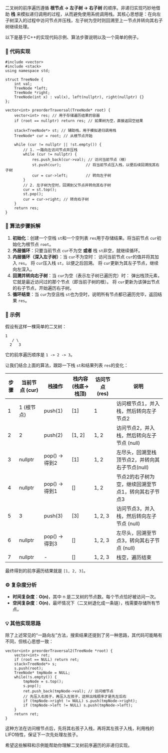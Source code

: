 二叉树的前序遍历遵循 **根节点 -> 左子树 -> 右子树** 的顺序。非递归实现巧妙地借助 **栈** 来模拟递归调用的过程，从而避免使用系统调用栈。其核心思想是：在向左子树深入的过程中访问节点并压栈，左子树为空时则回溯至上一节点并转向其右子树继续处理。

以下是基于C++的实现代码示例、算法步骤说明以及一个简单的例子。

### 📝 代码实现

```
#include <vector>
#include <stack>
using namespace std;

struct TreeNode {
    int val;
    TreeNode *left;
    TreeNode *right;
    TreeNode(int x) : val(x), left(nullptr), right(nullptr) {}
};

vector<int> preorderTraversal(TreeNode* root) {
    vector<int> res; // 用于存储遍历结果的容器
    if (root == nullptr) return res; // 如果树为空，直接返回空结果

    stack<TreeNode*> st; // 辅助栈，用于模拟递归调用栈
    TreeNode* cur = root; // 从根节点开始

    while (cur != nullptr || !st.empty()) {
        // 1. 一路向左访问节点并压栈
        while (cur != nullptr) {
            res.push_back(cur->val); // 访问当前节点（根）
            st.push(cur);           // 将当前节点压入栈，以便后续回溯找其右子树
            cur = cur->left;        // 转向左子树
        }
        // 2. 左子树为空时，回溯到父节点并转向其右子树
        cur = st.top();
        st.pop();
        cur = cur->right; // 转向右子树
    }
    return res;
}
```

### 🧠 算法步骤拆解

1. **初始化**：创建一个空栈 `st`和一个空列表 `res`用于存储结果。将当前节点 `cur`初始化为根节点 `root`。
2. **外层循环**：只要当前节点 `cur`不为空 **或者** 栈 `st`非空，就继续循环。
3. **内层循环（深入左子树）**：当 `cur`不为空时： 访问当前节点 `cur`的值并将其加入 `res`。 将 `cur`压入栈 `st`，以便之后回溯。 将 `cur`更新为其左子节点，继续向左深入。
4. **回溯并转向右子树**：当 `cur`为空（表示左子树已遍历完）时： 弹出栈顶元素，它就是最近访问过的那个节点（即当前子树的根）。 将 `cur`更新为该弹出节点的右子节点，开始遍历右子树。
5. **循环结束**：当 `cur`为空且栈 `st`也为空时，说明所有节点都已遍历完毕，返回结果 `res`。

### 🧩 示例

假设有这样一棵简单的二叉树：

```
1
   / \
  2   3
```

它的前序遍历顺序是 `1 -> 2 -> 3`。

让我们结合上面的算法，跟踪一下栈 `st`和结果列表 `res`的变化：

| 步骤 | 当前节点 (cur) | 栈操作         | 栈内容 (栈底->栈顶) | 访问节点 (res) | 说明                                                |
| ---- | -------------- | -------------- | ------------------- | -------------- | --------------------------------------------------- |
| 1    | 1 (根节点)     | push(1)        | [1]                 | 1              | 访问根节点1，并入栈，然后转向左子节点2              |
| 2    | 2              | push(2)        | [1, 2]              | 1, 2           | 访问节点2，并入栈，然后转向左子节点 (null)          |
| 3    | nullptr        | pop() -> 得到2 | [1]                 | 1, 2           | 左尽头，回溯至栈顶节点2，并转向其右子节点(null)     |
| 4    | nullptr        | pop() -> 得到1 | []                  | 1, 2           | 节点2的右子树为空，继续回溯至节点1，转向其右子节点3 |
| 5    | 3              | push(3)        | [3]                 | 1, 2, 3        | 访问节点3，并入栈，然后转向左子节点 (null)          |
| 6    | nullptr        | pop() -> 得到3 | []                  | 1, 2, 3        | 左尽头，回溯至节点3，转向其右子节点 (null)          |
| 7    | nullptr        | -              | []                  | 1, 2, 3        | 栈空，遍历结束                                      |

最终得到的前序遍历结果就是 `[1, 2, 3]`。

### ⚙️ 复杂度分析

- **时间复杂度**：**O(n)**，其中 n 是二叉树的节点数。每个节点恰好被访问一次。
- **空间复杂度**：**O(n)**，最坏情况下（二叉树退化成一条链），栈需要存储所有节点。

### 💡 其他实现思路

除了上述常见的“一路向左”方法，搜索结果还提到了另一种思路，其代码可能略有不同，但核心思想一致：

```
vector<int> preorderTraversal2(TreeNode *root) {
    vector<int> ret;
    if (root == NULL) return ret;
    stack<TreeNode*> s;
    s.push(root);
    TreeNode* tmpNode = NULL;
    while(!s.empty()) {
        tmpNode = s.top();
        s.pop();
        ret.push_back(tmpNode->val); // 访问根节点
        // 先压入右孩子，再压入左孩子，这样出栈顺序才是先左后右
        if (tmpNode->right != NULL) s.push(tmpNode->right);
        if (tmpNode->left != NULL) s.push(tmpNode->left);
    }
    return ret;
}
```

这种方法在访问根节点后，先将其右孩子入栈，再将其左孩子入栈，利用栈的LIFO特性，保证下一次先处理左孩子。

希望这些解释和示例能帮助你理解二叉树前序遍历的非递归实现。